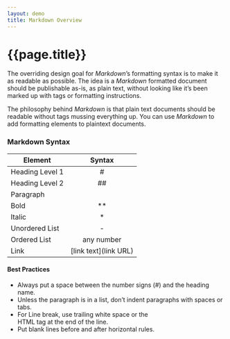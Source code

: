 ```yaml
---
layout: demo
title: Markdown Overview
---
```


# {{page.title}}

<p> The overriding design goal for <i> Markdown</i>’s formatting syntax is to make it as readable as possible. The idea is a <i> Markdown </i> formatted document should be publishable as-is, as plain text, without looking like it’s been marked up with tags or formatting instructions. </p>

<p> The philosophy behind <i> Markdown </i> is that plain text documents should be readable without tags mussing everything up. You can use <i> Markdown </i> to add formatting elements to plaintext documents. </p>

### Markdown Syntax

| Element | Syntax |
|---|:---:|
| Heading Level 1 | # |
| Heading Level 2 | ## |
| Paragraph | <p> |
| Bold | ** |
| Italic | * |
| Unordered List | - |
| Ordered List | any number |
| Link | [link text](link URL) |

#### Best Practices

- Always put a space between the number signs (#) and the heading name.
- Unless the paragraph is in a list, don’t indent paragraphs with spaces or tabs.
- For Line break, use trailing white space or the *<br>* HTML tag at the end of the line.
- Put blank lines before and after horizontal rules.


